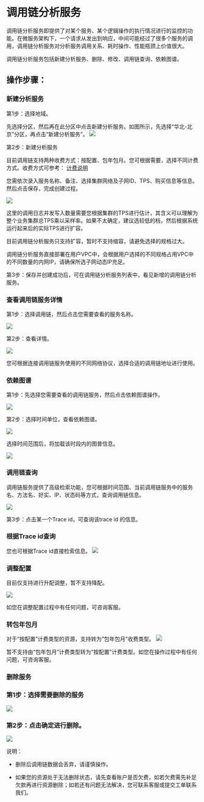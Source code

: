 #  调用链分析服务
调用链分析服务即提供了对某个服务、某个逻辑操作的执行情况进行的监控的功能。在微服务架构下，一个请求从发出到响应，中间可能经过了很多个服务的调用，调用链分析服务对分析服务调用关系、耗时操作、性能瓶颈上价值很大。
	
调用链分析服务包括新建分析服务、删除、修改、调用链查询、依赖图谱。

## 操作步骤：

### 新建分析服务

第1步：选择地域。

先选择分区，然后再在此分区中点击新建分析服务。如图所示，先选择“华北-北京”分区，再点击“新建分析服务”。
   ![](../../../../../image/Internet-Middleware/JD-Distributed-Service-Framework/dyl-list-1.png)
   
   
第2步：新建分析服务

目前调用链支持两种收费方式：按配置、包年包月。您可根据需要，选择不同计费方式。收费方式可参考： [计费说明](../../Pricing/Billing-Overview.md)

您需依次录入服务名称、备注、选择集群网络及子网ID、TPS、购买信息等信息。然后点击保存，完成创建过程。

   ![](../../../../../image/Internet-Middleware/JD-Distributed-Service-Framework/dyl-create-bnby.png)
   
这里的调用日志并发写入数量需要您根据集群的TPS进行估计，其含义可以理解为整个业务集群总TPS乘以采样率。如果不太确定，建议选较低的档，然后根据系统运行起来后的实际TPS进行扩容。

目前调用链分析服务只支持扩容，暂时不支持缩容，请避免选择的规格过大。

调用链分析服务直接部署在用户VPC中，会根据用户选择的不同规格占用VPC中的不同数量的内网IP，请确保所选子网动态IP充足。
 
第3步：保存并创建成功后，可在调用链分析服务列表中，看见新增的调用链分析服务。


### 查看调用链服务详情


第1步：选择调用链，然后点击您需要查看的服务名称。

  ![](../../../../../image/Internet-Middleware/JD-Distributed-Service-Framework/dyl-list-1.png)
   

第2步：查看详情。
 
   ![](../../../../../image/Internet-Middleware/JD-Distributed-Service-Framework/dyl-detail-1.png)

您可根据连接调用链服务使用的不同网络协议，选择合适的调用链地址进行使用。



###  依赖图谱

第1步：先选择您需要查看的调用链服务，然后点击依赖图谱操作。

![](../../../../../image/Internet-Middleware/JD-Distributed-Service-Framework/dyl-list-1.png)
   
    
第2步：选择时间单位，查看依赖图谱。

   ![](../../../../../image/Internet-Middleware/JD-Distributed-Service-Framework/dyl-yltp-xzsj.png)
 
 选择时间范围后，将加载该时段内的图普信息。
 
   ![](../../../../../image/Internet-Middleware/JD-Distributed-Service-Framework/dyl-yltp-1.png)
   
 ###  调用链查询
 
 调用链服务提供了高级检索功能，您可根据时间范围、当前调用链服务中的服务名、方法名、好实、IP、状态码等方式，查询调用链信息。

 ![](../../../../../image/Internet-Middleware/JD-Distributed-Service-Framework/dyl-dylcx.png)
   
第3步：点击某一个Trace id，可查询该trace id 的信息。
  
   

 ###  根据Trace id查询
 
 您也可根据Trace id直接检索信息。
 ![](../../../../../image/Internet-Middleware/JD-Distributed-Service-Framework/dyl-traceid-cx.png)


###   调整配置

目前仅支持进行升配调整，暂不支持降配。

![](../../../../../image/Internet-Middleware/JD-Distributed-Service-Framework/dyl-tzpz.png)
 
如您在调整配置过程中有任何问题，可咨询客服。

###   转包年包月

对于“按配置”计费类型的资源，支持转为“包年包月”收费类型。
![](../../../../../image/Internet-Middleware/JD-Distributed-Service-Framework/dyl-zbnby.png)

暂不支持由“包年包月”计费类型转为“按配置”计费类型。如您在操作过程中有任何问题，可咨询客服。

###   删除服务

###  第1步：选择需要删除的服务
   ![](../../../../../image/Internet-Middleware/JD-Distributed-Service-Framework/dyl-list.png)
 
###  第2步：点击确定进行删除。
   ![](../../../../../image/Internet-Middleware/JD-Distributed-Service-Framework/dyl-del.png)

说明：

- 删除后调用链数据会丢弃，请谨慎操作。

- 如果您的资源处于无法删除状态，请先查看账户是否欠费，如若欠费需先补足欠款再进行资源删除；如若还有问题无法解决，您可联系客服或提交工单联系我们。


